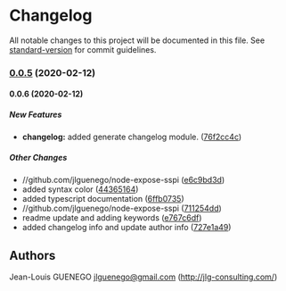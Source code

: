 # Changelog

All notable changes to this project will be documented in this file. See [standard-version](https://github.com/conventional-changelog/standard-version) for commit guidelines.

### [0.0.5](https://github.com/jlguenego/node-expose-sspi/compare/v0.0.6...v0.0.5) (2020-02-12)

#### 0.0.6 (2020-02-12)

##### New Features

* **changelog:**  added generate changelog module. ([76f2cc4c](https://github.com/jlguenego/node-expose-sspi/commit/76f2cc4c2bcb25fa6a6d3c3a2dc607d53ff4466f))

##### Other Changes

* //github.com/jlguenego/node-expose-sspi ([e6c9bd3d](https://github.com/jlguenego/node-expose-sspi/commit/e6c9bd3ddc1d0e31e8f8226f2277399d51685c04))
*  added syntax color ([44365164](https://github.com/jlguenego/node-expose-sspi/commit/44365164a387713eb9919eb7879fa92bbdf04901))
*  added typescript documentation ([6ffb0735](https://github.com/jlguenego/node-expose-sspi/commit/6ffb0735f195884d4abff935cf7c7eaa2ad3af71))
* //github.com/jlguenego/node-expose-sspi ([711254dd](https://github.com/jlguenego/node-expose-sspi/commit/711254dd9f2ead2444e97f55f2ac5054cfe53595))
*  readme update and adding keywords ([e767c6df](https://github.com/jlguenego/node-expose-sspi/commit/e767c6df6a8cd92760fca652a247022cfff807e7))
*  added changelog info and update author info ([727e1a49](https://github.com/jlguenego/node-expose-sspi/commit/727e1a49b26cb738dd8e36e60eb4cfdf9f484813))



## Authors

Jean-Louis GUENEGO <jlguenego@gmail.com> (http://jlg-consulting.com/)
